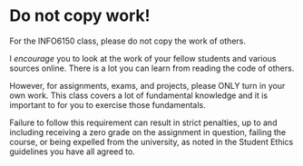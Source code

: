 # Do not copy work!

For the INFO6150 class, please do not copy the work of others.

I _encourage_ you to look at the work of your fellow students and various sources online.  There is a lot you can learn from reading the code of others.

However, for assignments, exams, and projects, please ONLY turn in your own work.  This class covers a lot of fundamental knowledge and it is important to for you to exercise those fundamentals.

Failure to follow this requirement can result in strict penalties, up to and including receiving a zero grade on the assignment in question, failing the course, or being expelled from the university, as noted in the Student Ethics guidelines you have all agreed to.
